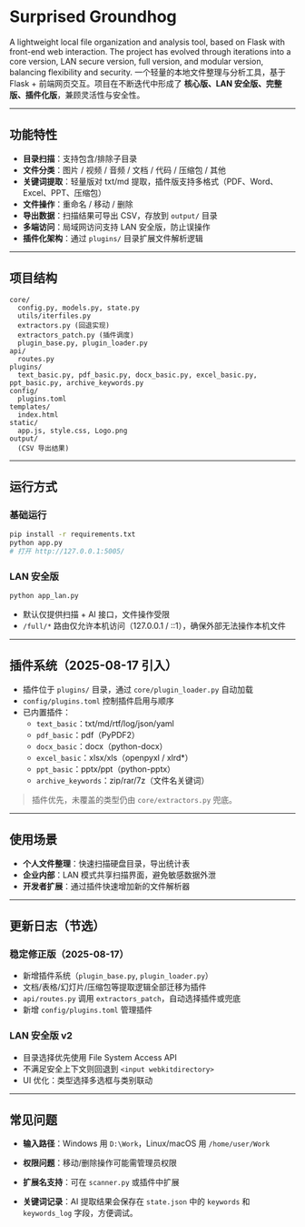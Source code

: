 # Surprised Groundhog  

A lightweight local file organization and analysis tool, based on Flask with front-end web interaction. The project has evolved through iterations into a core version, LAN secure version, full version, and modular version, balancing flexibility and security.
一个轻量的本地文件整理与分析工具，基于 Flask + 前端网页交互。项目在不断迭代中形成了 **核心版、LAN 安全版、完整版、插件化版**，兼顾灵活性与安全性。  

---

## 功能特性  
- **目录扫描**：支持包含/排除子目录  
- **文件分类**：图片 / 视频 / 音频 / 文档 / 代码 / 压缩包 / 其他  
- **关键词提取**：轻量版对 txt/md 提取，插件版支持多格式（PDF、Word、Excel、PPT、压缩包）  
- **文件操作**：重命名 / 移动 / 删除  
- **导出数据**：扫描结果可导出 CSV，存放到 `output/` 目录  
- **多端访问**：局域网访问支持 LAN 安全版，防止误操作  
- **插件化架构**：通过 `plugins/` 目录扩展文件解析逻辑  

---

## 项目结构  
```
core/
  config.py, models.py, state.py
  utils/iterfiles.py
  extractors.py (回退实现)
  extractors_patch.py (插件调度)
  plugin_base.py, plugin_loader.py
api/
  routes.py
plugins/
  text_basic.py, pdf_basic.py, docx_basic.py, excel_basic.py, ppt_basic.py, archive_keywords.py
config/
  plugins.toml
templates/
  index.html
static/
  app.js, style.css, Logo.png
output/
  (CSV 导出结果)
```

---

## 运行方式  

### 基础运行  
```bash
pip install -r requirements.txt
python app.py
# 打开 http://127.0.0.1:5005/
```

### LAN 安全版  
```bash
python app_lan.py
```
- 默认仅提供扫描 + AI 接口，文件操作受限  
- `/full/*` 路由仅允许本机访问（127.0.0.1 / ::1），确保外部无法操作本机文件  

---

## 插件系统（2025-08-17 引入）  
- 插件位于 `plugins/` 目录，通过 `core/plugin_loader.py` 自动加载  
- `config/plugins.toml` 控制插件启用与顺序  
- 已内置插件：  
  - `text_basic`：txt/md/rtf/log/json/yaml  
  - `pdf_basic`：pdf（PyPDF2）  
  - `docx_basic`：docx（python-docx）  
  - `excel_basic`：xlsx/xls（openpyxl / xlrd*）  
  - `ppt_basic`：pptx/ppt（python-pptx）  
  - `archive_keywords`：zip/rar/7z（文件名关键词）  

> 插件优先，未覆盖的类型仍由 `core/extractors.py` 兜底。  

---

## 使用场景  

- **个人文件整理**：快速扫描硬盘目录，导出统计表  
- **企业内部**：LAN 模式共享扫描界面，避免敏感数据外泄  
- **开发者扩展**：通过插件快速增加新的文件解析器  

---

## 更新日志（节选）  

### 稳定修正版（2025-08-17）  
- 新增插件系统（`plugin_base.py`, `plugin_loader.py`）  
- 文档/表格/幻灯片/压缩包等提取逻辑全部迁移为插件  
- `api/routes.py` 调用 `extractors_patch`，自动选择插件或兜底  
- 新增 `config/plugins.toml` 管理插件  

### LAN 安全版 v2  
- 目录选择优先使用 File System Access API  
- 不满足安全上下文则回退到 `<input webkitdirectory>`  
- UI 优化：类型选择多选框与类别联动  

---

## 常见问题  
- **输入路径**：Windows 用 `D:\Work`，Linux/macOS 用 `/home/user/Work`  
- **权限问题**：移动/删除操作可能需管理员权限  
- **扩展名支持**：可在 `scanner.py` 或插件中扩展  

- **关键词记录**：AI 提取结果会保存在 `state.json` 中的 `keywords` 和 `keywords_log` 字段，方便调试。
